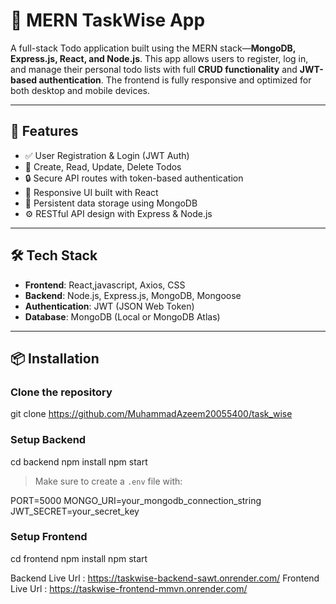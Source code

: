 # 📝 MERN TaskWise App

A full-stack Todo application built using the MERN stack—**MongoDB, Express.js, React, and Node.js**. This app allows users to register, log in, and manage their personal todo lists with full **CRUD functionality** and **JWT-based authentication**. The frontend is fully responsive and optimized for both desktop and mobile devices.

---

## 🚀 Features

- ✅ User Registration & Login (JWT Auth)
- 🧾 Create, Read, Update, Delete Todos
- 🔒 Secure API routes with token-based authentication
- 📱 Responsive UI built with React
- 💾 Persistent data storage using MongoDB
- ⚙️ RESTful API design with Express & Node.js

---

## 🛠️ Tech Stack

- **Frontend**: React,javascript, Axios, CSS  
- **Backend**: Node.js, Express.js, MongoDB, Mongoose
- **Authentication**: JWT (JSON Web Token)
- **Database**: MongoDB (Local or MongoDB Atlas)

---

## 📦 Installation

### Clone the repository

git clone https://github.com/MuhammadAzeem20055400/task_wise

### Setup Backend

cd backend
npm install
npm start

> Make sure to create a `.env` file with:

PORT=5000
MONGO_URI=your_mongodb_connection_string
JWT_SECRET=your_secret_key

### Setup Frontend

cd frontend
npm install
npm start


Backend Live Url : https://taskwise-backend-sawt.onrender.com/
Frontend Live Url : https://taskwise-frontend-mmvn.onrender.com/



